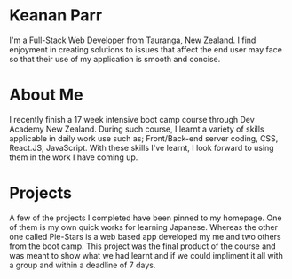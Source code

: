 # Keanan Parr
I'm a Full-Stack Web Developer from Tauranga, New Zealand. I find enjoyment in creating solutions to issues that affect the end user may face so that their use of my application is smooth and concise.

# About Me
I recently finish a 17 week intensive boot camp course through Dev Academy New Zealand. During such course, I learnt a variety of skills applicable in daily work use such as; Front/Back-end server coding, CSS, React.JS, JavaScript. With these skills I've learnt, I look forward to using them in the work I have coming up.

# Projects
A few of the projects I completed have been pinned to my homepage. One of them is my own quick works for learning Japanese. Whereas the other one called Pie-Stars is a web based app developed my me and two others from the boot camp. This project was the final product of the course and was meant to show what we had learnt and if we could impliment it all with a group and within a deadline of 7 days.
